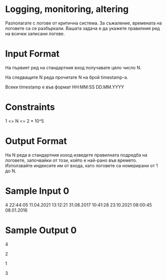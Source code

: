 # Logging, monitoring, altering

Разполагате с логове от критична система. За съжаление, времената на логовете са се разбъркали. Вашата задача е да укажете правилния ред на всички записани логове.

# Input Format 
На първият ред на стандартния вход получавате цяло число N.

На следващите N реда прочитате N на брой timestamp-a.

Всеки timestamp е във формат HH:MM:SS DD.MM.YYYY

# Constraints

1 <= N <= 2 * 10^5

# Output Format 

На N реда в стандартния изход изведете правилната подредба на логовете, започвайки от този, който е най-рано във времето. Използвайте индексите им от входа, като логовете са номерирани от 1 до N. 

# Sample Input 0
4
22:44:05 11.04.2021
13:12:21 31.08.2017
10:41:28 23.10.2021
08:00:45 08.01.2016

# Sample Output 0
4

2

1

3
